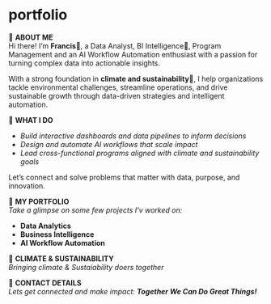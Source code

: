 # portfolio
🔹 **ABOUT ME**  
Hi there! I’m **Francis**🙋, a Data Analyst, BI Intelligence🤖, Program Management and an AI Workflow Automation enthusiast with a passion for turning complex data into actionable insights.

With a strong foundation in **climate and sustainability**🌱, I help organizations tackle environmental challenges, streamline operations, and drive sustainable growth through data-driven strategies and intelligent automation.

🔹 **WHAT I DO**  
- *Build interactive dashboards and data pipelines to inform decisions*  
- *Design and automate AI workflows that scale impact*  
- *Lead cross-functional programs aligned with climate and sustainability goals*

Let’s connect and solve problems that matter with data, purpose, and innovation.

🔹 **MY PORTFOLIO**  
*Take a glimpse on some few projects I'v worked on:*
- **Data Analytics**
- **Business Intelligence**
- **AI Workflow Automation**

🔹 **CLIMATE & SUSTAINABILITY**  
*Bringing climate & Sustaiability doers together* 

🔹 **CONTACT DETAILS**  
*Lets get connected and make impact: **Together We Can Do Great Things!***
